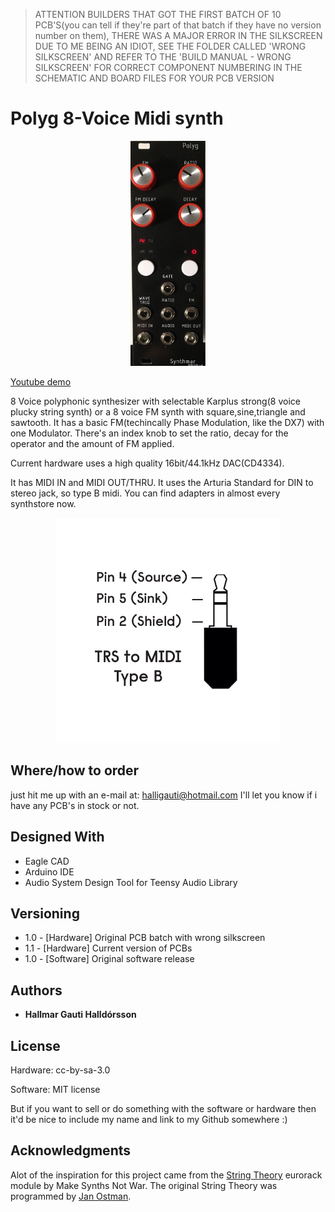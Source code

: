 >ATTENTION BUILDERS THAT GOT THE FIRST BATCH OF 10 PCB'S(you can tell if they're part of that batch if they have no version number on them), THERE WAS A MAJOR ERROR IN THE SILKSCREEN DUE TO ME BEING AN IDIOT, SEE THE FOLDER CALLED 'WRONG SILKSCREEN' AND REFER TO THE 'BUILD MANUAL - WRONG SILKSCREEN' FOR CORRECT COMPONENT NUMBERING IN THE SCHEMATIC AND BOARD FILES FOR YOUR PCB VERSION

# Polyg 8-Voice Midi synth

<p align="center"><img src="/Polyg/images/polyg.jpg"  width="120" height="360"></p>

[Youtube demo](https://www.youtube.com/watch?v=QhJZFhLLbBc&feature=youtu.be)



8 Voice polyphonic synthesizer with selectable Karplus strong(8 voice plucky string synth) or a 8 voice FM synth with square,sine,triangle and sawtooth. It has a basic FM(techincally Phase Modulation, like the DX7) with one Modulator. 
There's an index knob to set the ratio, decay for the operator and the amount of FM applied.

Current hardware uses a high quality 16bit/44.1kHz DAC(CD4334).


It has MIDI IN and MIDI OUT/THRU. It uses the Arturia Standard for DIN to stereo jack, so type B midi.
You can find adapters in almost every synthstore now. 
<p align="center"><img src="/Polyg/images/TRS-graphic.jpg" width="360" height="360" ></p>


## Where/how to order
just hit me up with an e-mail at: halligauti@hotmail.com
I'll let you know if i have any PCB's in stock or not.

## Designed With

* Eagle CAD
* Arduino IDE
* Audio System Design Tool for Teensy Audio Library

## Versioning
* 1.0 - [Hardware] Original PCB batch with wrong silkscreen
* 1.1 - [Hardware] Current version of PCBs
* 1.0 - [Software] Original software release
## Authors

* **Hallmar Gauti Halldórsson** 

## License
Hardware: cc-by-sa-3.0

Software: MIT license

But if you want to sell or do something with the software or hardware then it'd be nice to include my name and link to my Github somewhere :)

## Acknowledgments
Alot of the inspiration for this project came from the [String Theory](https://makesynthsnotwar.com/modules/stringtheory/) eurorack module by Make Synths Not War.
The original String Theory was programmed by [Jan Ostman](https://janostman.wordpress.com).



